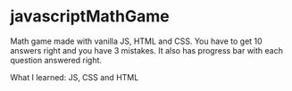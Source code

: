 # javascriptMathGame

Math game made with vanilla JS, HTML and CSS. You have to get 10 answers right and you have 3 mistakes. It also has progress bar with each question answered right. 

What I learned: JS, CSS and HTML
